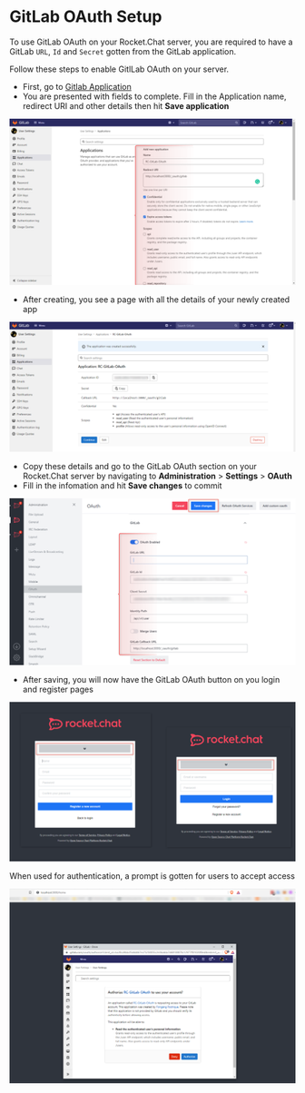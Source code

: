 # GitLab OAuth Setup

To use GitLab OAuth on your Rocket.Chat server, you are required to have a GitLab `URL`, `Id` and `Secret` gotten from the GitLab application.

Follow these steps to enable GitlLab OAuth on your server.&#x20;

* First, go to [Gitlab Application ](https://gitlab.com/-/profile/applications)
* You are presented with fields to complete. Fill in the Application name, redirect URI and other details then hit **Save application**&#x20;

![](<../../../../.gitbook/assets/image (661).png>)

* After creating, you see a page with all the details of your newly created app

![](<../../../../.gitbook/assets/image (681) (1) (1).png>)

* Copy these details and go to the GitLab OAuth section on your Rocket.Chat server by navigating to **Administration** > **Settings** > **OAuth**&#x20;
* Fill in the infomation and hit **Save changes** to commit

![](<../../../../.gitbook/assets/image (670).png>)

* After saving, you will now have the GitLab OAuth button on you login and register pages

![](<../../../../.gitbook/assets/image (641) (1) (1).png>)

When used for authentication, a prompt is gotten for users to accept access

![](<../../../../.gitbook/assets/image (686) (1) (1) (1).png>)
